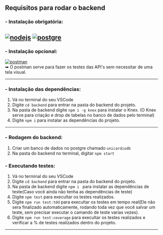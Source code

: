 ## Requisitos para rodar o backend

### - Instalação obrigatória:
[![nodejs](https://img.shields.io/badge/Node.js-43853D?style=for-the-badge&logo=node.js&logoColor=white)](https://nodejs.org/en/) [![postgre](https://img.shields.io/badge/PostgreSQL-316192?style=for-the-badge&logo=postgresql&logoColor=white)](https://www.postgresql.org/download/)
---

### - Instalação opcional:
[![postman](https://img.shields.io/badge/Postman-FF6C37?style=for-the-badge&logo=Postman&logoColor=white)](https://www.postman.com/downloads/)
<br>
➡ O postman serve para fazer os testes das API's sem necessitar de uma tela visual.

---

### - Instalação das dependências:

1. Vá no terminal do seu VSCode
2. Digite ```cd backend``` para entrar na pasta do backend do projeto.
3. Na pasta de backend digite ```npm i -g knex``` para instalar o Knex. (O Knex serve para criação e drop de tabelas no banco de dados pelo terminal)
4. Digite ```npm i``` para instalar as dependências do projeto.
---

### - Rodagem do backend:
1. Criar um banco de dados no postgre chamado ```unicardiodb```
2. Na pasta do backend no terminal, digitar ```npm start```

### - Executando testes:

1. Vá no terminal do seu VSCode
2. Digite ```cd backend``` para entrar na pasta do backend do projeto.
3. Na pasta de backend digite ```npm i ``` para instalar as dependências de teste(Caso você ainda não tenha as dependências de teste)
4. Digite ```npm test``` para execultar os testes realizados.
5. Digite ```npm run test:tdd``` para execultar os testes em tempo real(Ele não sera finalizado automaticamente, rodando toda vez que você salvar um teste, sem precisar executar o camando de teste varias vezes).
6. Digite ```npm run test:coverage``` para execultar os testes realizados e verificar a % de testes realizados dentro do projeto.
---